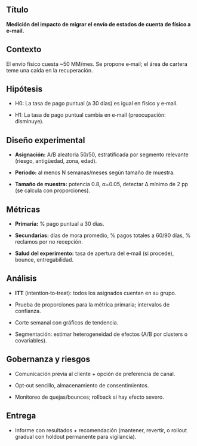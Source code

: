 ## Título

**Medición del impacto de migrar el envío de estados de cuenta de físico a e‑mail.**

## Contexto

El envío físico cuesta ~50 MM/mes. Se propone e‑mail; el área de cartera teme una caída en la recuperación.

## Hipótesis

- H0: La tasa de pago puntual (a 30 días) es igual en físico y e‑mail.

- H1: La tasa de pago puntual cambia en e‑mail (preocupación: disminuye).

## Diseño experimental

- **Asignación:** A/B aleatoria 50/50, estratificada por segmento relevante (riesgo, antigüedad, zona, edad).

- **Periodo:** al menos N semanas/meses según tamaño de muestra.

- **Tamaño de muestra:** potencia 0.8, α=0.05, detectar Δ mínimo de 2 pp (se calcula con proporciones).

## Métricas

- **Primaria:** % pago puntual a 30 días.

- **Secundarias:** días de mora promedio, % pagos totales a 60/90 días, % reclamos por no recepción.

- **Salud del experimento:** tasa de apertura del e‑mail (si procede), bounce, entregabilidad.

## Análisis

- **ITT** (intention‑to‑treat): todos los asignados cuentan en su grupo.

- Prueba de proporciones para la métrica primaria; intervalos de confianza.

- Corte semanal con gráficos de tendencia.

- Segmentación: estimar heterogeneidad de efectos (A/B por clusters o covariables).

## Gobernanza y riesgos

- Comunicación previa al cliente + opción de preferencia de canal.

- Opt‑out sencillo, almacenamiento de consentimientos.

- Monitoreo de quejas/bounces; rollback si hay efecto severo.

## Entrega

- Informe con resultados + recomendación (mantener, revertir, o rollout gradual con holdout permanente para vigilancia).

